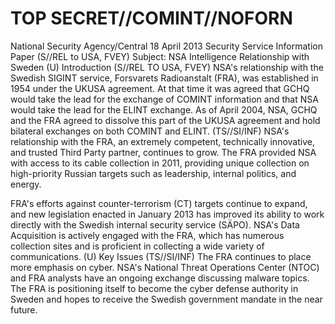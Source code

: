 # TOP SECRET//COMINT//NOFORN 

National Security Agency/Central
18 April 2013
Security Service
Information Paper
(S//REL to USA, FVEY) Subject: NSA Intelligence Relationship with Sweden
(U) Introduction
(S//REL TO USA, FVEY) NSA's relationship with the Swedish SIGINT service, Forsvarets Radioanstalt (FRA), was established in 1954 under the UKUSA agreement. At that time it was agreed that GCHQ would take the lead for the exchange of COMINT information and that NSA would take the lead for the ELINT exchange. As of April 2004, NSA, GCHQ and the FRA agreed to dissolve this part of the UKUSA agreement and hold bilateral exchanges on both COMINT and ELINT.
(TS//SI/INF) NSA's relationship with the FRA, an extremely competent, technically innovative, and trusted Third Party partner, continues to grow. The FRA provided NSA with access to its cable collection in 2011, providing unique collection on high-priority Russian targets such as leadership, internal politics, and energy.

FRA's efforts against counter-terrorism (CT) targets continue to expand, and new legislation enacted in January 2013 has improved its ability to work directly with the Swedish internal security service (SÄPO). NSA's Data Acquisition is actively engaged with the FRA, which has numerous collection sites and is proficient in collecting a wide variety of communications.
(U) Key Issues
(TS//SI/INF) The FRA continues to place more emphasis on cyber. NSA's National Threat Operations Center (NTOC) and FRA analysts have an ongoing exchange discussing malware topics. The FRA is positioning itself to become the cyber defense authority in Sweden and hopes to receive the Swedish government mandate in the near future.
